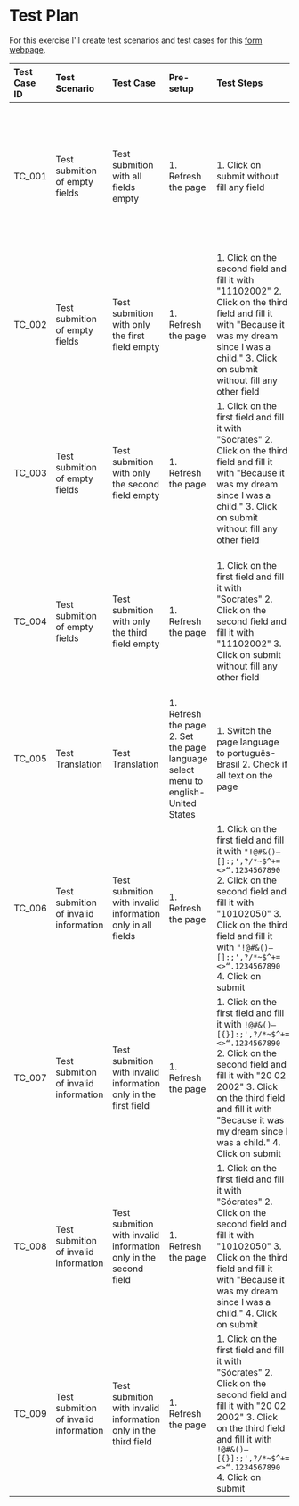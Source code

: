 # Test Plan

For this exercise I'll create test scenarios and test cases for this [form webpage](https://bit.ly/formwebpage).

| Test Case ID  | Test Scenario | Test Case | Pre-setup |Test Steps|Expected Results|
|:------------- |:-------------| :-----| :-----|:-----| :-----|
| TC_001|Test submition of empty fields|Test submition with all fields empty|1. Refresh the page|1. Click on submit without fill any field|Shows "This field is required." in red bellow all the fields that weren't filled and also do not submit the form.|
| TC_002|Test submition of empty fields|Test submition with only the first field empty|1. Refresh the page|1. Click on the second field and fill it with "11102002" 2. Click on the third field and fill it with "Because it was my dream since I was a child." 3. Click on submit without fill any other field|Shows "This field is required." in red bellow all the fields that weren't filled and also do not submit the form.|
| TC_003|Test submition of empty fields|Test submition with only the second field empty|1. Refresh the page|1. Click on the first field and fill it with "Socrates" 2. Click on the third field and fill it with "Because it was my dream since I was a child." 3. Click on submit without fill any other field|Shows "This field is required." in red bellow all the fields that weren't filled and also do not submit the form.
| TC_004|Test submition of empty fields|Test submition with only the third field empty|1. Refresh the page|1. Click on the first field and fill it with "Socrates" 2. Click on the second field and fill it with "11102002" 3. Click on submit without fill any other field|Shows "This field is required." in red bellow all the fields that weren't filled and also do not submit the form.
| TC_005|Test Translation|Test Translation|1. Refresh the page 2. Set the page language select menu to english-United States|1. Switch the page language to português-Brasil 2. Check if all text on the page|All text on the page is properly translated.
| TC_006|Test submition of invalid information|Test submition with invalid information only in all fields|1. Refresh the page|1. Click on the first field and fill it with `"!@#&()–[]:;',?/*~$^+=<>“.1234567890` 2. Click on the second field and fill it with "10102050"  3. Click on the third field and fill it with `"!@#&()–[]:;',?/*~$^+=<>“.1234567890` 4. Click on submit|Shows "This information is invalid." in red bellow all the fields and also do not submit the form.
| TC_007|Test submition of invalid information|Test submition with invalid information only in the first field|1. Refresh the page|1. Click on the first field and fill it with `!@#&()–[{}]:;',?/*~$^+=<>“.1234567890` 2. Click on the second field and fill it with "20 02 2002" 3. Click on the third field and fill it with "Because it was my dream since I was a child." 4. Click on submit|Shows "This information is invalid." in red only bellow the first field and also do not submit the form.
| TC_008|Test submition of invalid information|Test submition with invalid information only in the second field|1. Refresh the page|1. Click on the first field and fill it with "Sócrates" 2. Click on the second field and fill it with "10102050" 3. Click on the third field and fill it with "Because it was my dream since I was a child." 4. Click on submit|Shows "This information is invalid." in red only bellow the second field and also do not submit the form.
| TC_009|Test submition of invalid information|Test submition with invalid information only in the third field|1. Refresh the page|1. Click on the first field and fill it with "Sócrates" 2. Click on the second field and fill it with "20 02 2002" 3. Click on the third field and fill it with `!@#&()–[{}]:;',?/*~$^+=<>“.1234567890` 4. Click on submit|Shows "This information is invalid." in red only bellow the third field and also do not submit the form.